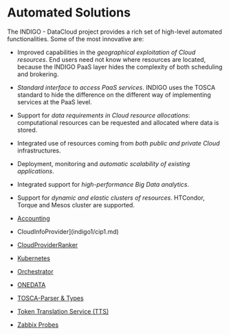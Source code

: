 # Automated Solutions

The INDIGO - DataCloud project provides a rich set of high-level automated functionalities. Some of the most innovative are: 
* Improved capabilities in the *geographical exploitation of Cloud resources*. End users need not know where resources are located, because the INDIGO PaaS layer hides the complexity of both scheduling and brokering.
* *Standard interface to access PaaS services*. INDIGO uses the TOSCA standard to hide the difference on the different way of implementing services at the PaaS level.
* Support for *data requirements in Cloud resource allocations*: computational resources can be requested and allocated where data is stored.
* Integrated use of resources coming from *both public and private Cloud* infrastructures.
* Deployment, monitoring and *automatic scalability of existing applications*.
* Integrated support for *high-performance Big Data analytics*.
* Support for *dynamic and elastic clusters of resources*. HTCondor, Torque and Mesos cluster are supported. 


* [Accounting](indigo1/accounting1.md)
* CloudInfoProvider](indigo1/cip1.md)
* [CloudProviderRanker](indigo1/cpr1.md)
* [Kubernetes](indigo1/kubernetes1.md)
* [Orchestrator](indigo1/orchestrator1.md)
* [ONEDATA](indigo1/onedata1.md)
* [TOSCA-Parser & Types](indigo1/tosca-pt1.md)
* [Token Translation Service (TTS)](indigo1/tts1.md)
* [Zabbix Probes](indigo1/zabbix-probes1.md)



